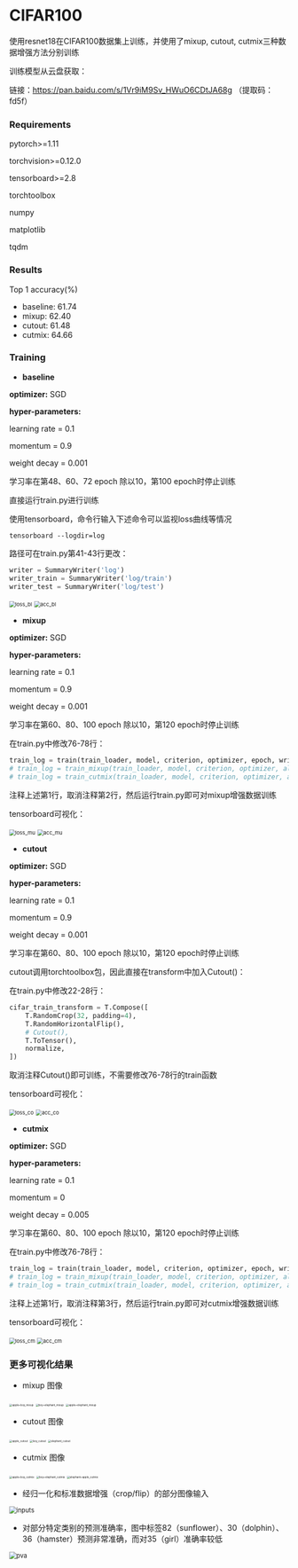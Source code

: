# CIFAR100

使用resnet18在CIFAR100数据集上训练，并使用了mixup, cutout, cutmix三种数据增强方法分别训练

训练模型从云盘获取：

链接：https://pan.baidu.com/s/1Vr9iM9Sv_HWuO6CDtJA68g （提取码：fd5f）

### Requirements

pytorch>=1.11

torchvision>=0.12.0

tensorboard>=2.8

torchtoolbox

numpy

matplotlib

tqdm

### Results

Top 1 accuracy(%)

- baseline:  61.74
- mixup: 62.40
- cutout: 61.48
- cutmix: 64.66

### Training

- **baseline**

**optimizer:** SGD

**hyper-parameters:**

learning rate = 0.1

momentum = 0.9

weight decay = 0.001

学习率在第48、60、72 epoch 除以10，第100 epoch时停止训练



直接运行train.py进行训练

使用tensorboard，命令行输入下述命令可以监视loss曲线等情况

```
tensorboard --logdir=log
```

路径可在train.py第41-43行更改：

```python
writer = SummaryWriter('log')
writer_train = SummaryWriter('log/train')
writer_test = SummaryWriter('log/test')
```

<img src="figures\loss_bl.png" alt="loss_bl" style="zoom: 67%;" /> <img src="\figures\acc_bl.png" alt="acc_bl" style="zoom:67%;" />



- **mixup**

**optimizer:** SGD

**hyper-parameters:**

learning rate = 0.1

momentum = 0.9

weight decay = 0.001

学习率在第60、80、100 epoch 除以10，第120 epoch时停止训练



在train.py中修改76-78行：

```python
train_log = train(train_loader, model, criterion, optimizer, epoch, writer_train)
# train_log = train_mixup(train_loader, model, criterion, optimizer, alpha, epoch, writer_train)
# train_log = train_cutmix(train_loader, model, criterion, optimizer, alpha, prob, epoch, writer_train)
```

注释上述第1行，取消注释第2行，然后运行train.py即可对mixup增强数据训练

tensorboard可视化：

<img src="figures\loss_mu.png" alt="loss_mu" style="zoom:67%;" />  <img src="\figures\acc_mu.png" alt="acc_mu" style="zoom:67%;" /> 

  

- **cutout**

**optimizer:** SGD

**hyper-parameters:**

learning rate = 0.1

momentum = 0.9

weight decay = 0.001

学习率在第60、80、100 epoch 除以10，第120 epoch时停止训练



cutout调用torchtoolbox包，因此直接在transform中加入Cutout()：

在train.py中修改22-28行：

```python
cifar_train_transform = T.Compose([
    T.RandomCrop(32, padding=4),
    T.RandomHorizontalFlip(),
    # Cutout(),
    T.ToTensor(),
    normalize,
])
```

取消注释Cutout()即可训练，不需要修改76-78行的train函数

tensorboard可视化：

<img src="figures\loss_co.png" alt="loss_co" style="zoom: 67%;" /> <img src="figures\acc_co.png" alt="acc_co" style="zoom: 67%;" /> 



- **cutmix**

**optimizer:** SGD

**hyper-parameters:**

learning rate = 0.1

momentum = 0

weight decay = 0.005

学习率在第60、80、100 epoch 除以10，第120 epoch时停止训练



在train.py中修改76-78行：

```python
train_log = train(train_loader, model, criterion, optimizer, epoch, writer_train)
# train_log = train_mixup(train_loader, model, criterion, optimizer, alpha, epoch, writer_train)
# train_log = train_cutmix(train_loader, model, criterion, optimizer, alpha, prob, epoch, writer_train)
```

注释上述第1行，取消注释第3行，然后运行train.py即可对cutmix增强数据训练

tensorboard可视化：

<img src="figures\loss_cm.png" alt="loss_cm" style="zoom:67%;" /> <img src="\figures\acc_cm.png" alt="acc_cm" style="zoom:67%;" /> 



### 更多可视化结果

- mixup 图像

<img src="figures\apple+boy_mixup.png" alt="apple+boy_mixup" style="zoom: 33%;" /> <img src="figures\boy+elephant_mixup.png" alt="boy+elephant_mixup" style="zoom: 33%;" /> <img src="figures\apple+elephant_mixup.png" alt="apple+elephant_mixup" style="zoom: 33%;" /> 



- cutout 图像

<img src="\figures\apple_cutout.png" alt="apple_cutout" style="zoom:33%;" /> <img src=" figures\boy_cutout.png" alt="boy_cutout" style="zoom:33%;" /> <img src=" figures\elephant_cutout.png" alt="elephant_cutout" style="zoom:33%;" /> 

- cutmix 图像

<img src="figures\apple+boy_cutmix.png" alt="apple+boy_cutmix" style="zoom:33%;" /> <img src="\figures\boy+elephant_cutmix.png" alt="boy+elephant_cutmix" style="zoom:33%;" /> <img src="figures\elephant+apple_cutmix.png" alt="elephant+apple_cutmix" style="zoom:33%;" /> 

- 经归一化和标准数据增强（crop/flip）的部分图像输入

<img src="\figures\inputs.png" alt="inputs" style="zoom:80%;" /> 



- 对部分特定类别的预测准确率，图中标签82（sunflower）、30（dolphin）、36（hamster）预测非常准确，而对35（girl）准确率较低

<img src="\figures\pva.png" alt="pva" style="zoom:80%;" />  

